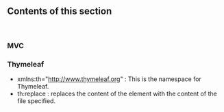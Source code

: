 ## Contents of this section
<br>

### MVC

### Thymeleaf
- xmlns:th="http://www.thymeleaf.org" : This is the namespace for Thymeleaf.
- th:replace : replaces the content of the element with the content of the file specified.